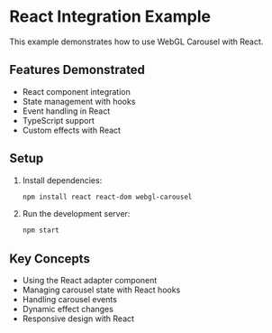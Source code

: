 # React Integration Example

This example demonstrates how to use WebGL Carousel with React.

## Features Demonstrated

- React component integration
- State management with hooks
- Event handling in React
- TypeScript support
- Custom effects with React

## Setup

1. Install dependencies:
   ```bash
   npm install react react-dom webgl-carousel
   ```

2. Run the development server:
   ```bash
   npm start
   ```

## Key Concepts

- Using the React adapter component
- Managing carousel state with React hooks
- Handling carousel events
- Dynamic effect changes
- Responsive design with React